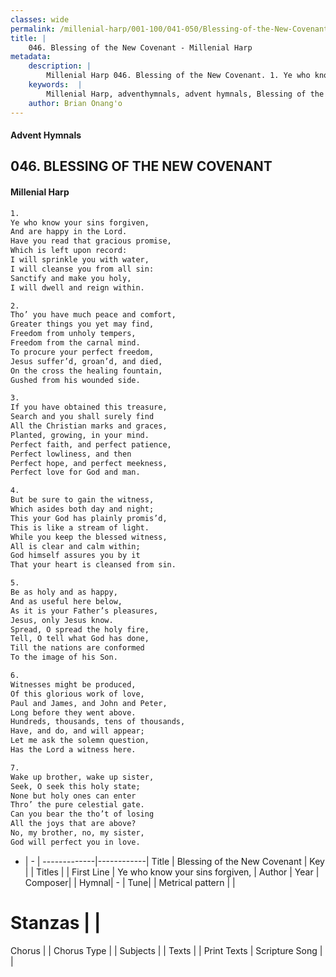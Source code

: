 ```yaml
---
classes: wide
permalink: /millenial-harp/001-100/041-050/Blessing-of-the-New-Covenant/
title: |
    046. Blessing of the New Covenant - Millenial Harp
metadata:
    description: |
        Millenial Harp 046. Blessing of the New Covenant. 1. Ye who know your sins forgiven, And are happy in the Lord. Have you read that gracious promise, Which is left upon record: I will sprinkle you with water, I will cleanse you from all sin:  Sanctify and make you holy, I will dwell and reign within.
    keywords:  |
        Millenial Harp, adventhymnals, advent hymnals, Blessing of the New Covenant, Ye who know your sins forgiven, . 
    author: Brian Onang'o
---
```

#### Advent Hymnals
## 046. BLESSING OF THE NEW COVENANT
####  Millenial Harp
```txt
1. 
Ye who know your sins forgiven, 
And are happy in the Lord. 
Have you read that gracious promise, 
Which is left upon record: 
I will sprinkle you with water, 
I will cleanse you from all sin:  
Sanctify and make you holy, 
I will dwell and reign within.

2. 
Tho’ you have much peace and comfort, 
Greater things you yet may find, 
Freedom from unholy tempers, 
Freedom from the carnal mind. 
To procure your perfect freedom, 
Jesus suffer’d, groan’d, and died, 
On the cross the healing fountain, 
Gushed from his wounded side.

3. 
If you have obtained this treasure, 
Search and you shall surely find 
All the Christian marks and graces, 
Planted, growing, in your mind. 
Perfect faith, and perfect patience, 
Perfect lowliness, and then 
Perfect hope, and perfect meekness, 
Perfect love for God and man.

4. 
But be sure to gain the witness, 
Which asides both day and night; 
This your God has plainly promis’d, 
This is like a stream of light. 
While you keep the blessed witness, 
All is clear and calm within; 
God himself assures you by it 
That your heart is cleansed from sin.

5. 
Be as holy and as happy, 
And as useful here below, 
As it is your Father’s pleasures, 
Jesus, only Jesus know. 
Spread, O spread the holy fire, 
Tell, O tell what God has done, 
Till the nations are conformed 
To the image of his Son.

6. 
Witnesses might be produced, 
Of this glorious work of love, 
Paul and James, and John and Peter, 
Long before they went above. 
Hundreds, thousands, tens of thousands, 
Have, and do, and will appear; 
Let me ask the solemn question, 
Has the Lord a witness here.

7. 
Wake up brother, wake up sister, 
Seek, O seek this holy state; 
None but holy ones can enter 
Thro’ the pure celestial gate. 
Can you bear the tho’t of losing 
All the joys that are above? 
No, my brother, no, my sister, 
God will perfect you in love.
```
- |   -  |
-------------|------------|
Title | Blessing of the New Covenant |
Key |  |
Titles |  |
First Line | Ye who know your sins forgiven,  |
Author | 
Year | 
Composer|  |
Hymnal|  - |
Tune|  |
Metrical pattern | |
# Stanzas |  |
Chorus |  |
Chorus Type |  |
Subjects |  |
Texts |  |
Print Texts | 
Scripture Song |  |
    
